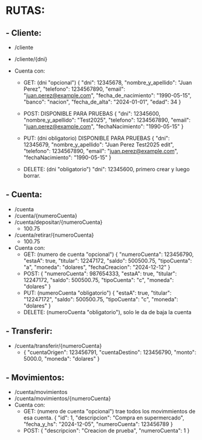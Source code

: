 # RUTAS:

## - Cliente:
  * /cliente
  * /cliente/{dni}
  * Cuenta con:
    
     - GET: (dni "opcional")
        {
        "dni": 12345678,
        "nombre_y_apellido": "Juan Perez",
        "telefono": 1234567890,
        "email": "juan.perez@example.com",
        "fecha_de_nacimiento": "1990-05-15",
        "banco": "nacion",
        "fecha_de_alta": "2024-01-01",
        "edad": 34
        }
       
     - POST:
        DISPONIBLE PARA PRUEBAS
        {
        "dni": 12345600,
        "nombre_y_apellido": "Test2025",
        "telefono": 1234567890,
        "email": "juan.perez@example.com",
        "fechaNacimiento": "1990-05-15"
        }
       
     - PUT: (dni obligatorio)
        DISPONIBLE PARA PRUEBAS
        {
        "dni": 12345679,
        "nombre_y_apellido": "Juan Perez Test2025 edit",
        "telefono": 1234567890,
        "email": "juan.perez@example.com",
        "fechaNacimiento": "1990-05-15"
        }
       
     - DELETE: (dni "obligatorio") "dni": 12345600, primero crear y luego borrar.

## - Cuenta:
  * /cuenta
  * /cuenta/{numeroCuenta}
  * /cuenta/depositar/{numeroCuenta}
     - 100.75
  * /cuenta/retirar/{numeroCuenta}
     - 100.75
  * Cuenta con:
     - GET: (numero de cuenta "opcional")
        {
        "numeroCuenta": 123456790,
        "estaA": true,
        "titular": 12247172,
        "saldo": 500500.75,
        "tipoCuenta": "a",
        "moneda": "dolares",
        "fechaCreacion": "2024-12-12"
        }
     - POST:
        {
        "numeroCuenta": 987654333,
        "estaA": true,
        "titular": 12247172,
        "saldo": 500500.75,
        "tipoCuenta": "c",
        "moneda": "dolares"
        }
     - PUT:  (numeroCuenta "obligatorio")
        {
        "estaA": true,
        "titular": "12247172",
        "saldo": 500500.75,
        "tipoCuenta": "c",
        "moneda": "dolares"
        }
     - DELETE: (numeroCuenta "obligatorio"), solo le da de baja la cuenta
   
## - Transferir:
  * /cuenta/transferir/{numeroCuenta}
     - {
       "cuentaOrigen": 123456791,
       "cuentaDestino": 123456790,
       "monto": 5000.0,
       "moneda": "dolares"
       }

## - Movimientos:
  * /cuenta/movimientos
  * /cuenta/movimientos/{numeroCuenta}
  * Cuenta con: 
     - GET: (numero de cuenta "opcional") trae todos los movimmientos de esa cuenta.
        {
        "id": 1,
        "descripcion": "Compra en supermercado",
        "fecha_y_hs": "2024-12-05",
        "numeroCuenta": 123456789
        }
     - POST:
        {
        "descripcion": "Creacion de prueba",
        "numeroCuenta": 1
        }
